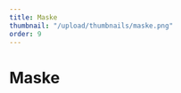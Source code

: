 ```yaml
---
title: Maske
thumbnail: "/upload/thumbnails/maske.png"
order: 9
---
```

# Maske

<img :src="$withBase('/upload/maske.png')" style="  margin-left: auto;
  margin-right: auto;max-width:1024px; display: block;">



